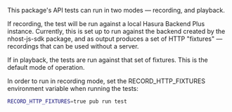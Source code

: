 This package's API tests can run in two modes — recording, and playback.

If recording, the test will be run against a local Hasura Backend Plus instance.
Currently, this is set up to run against the backend created by the nhost-js-sdk
package, and as output produces a set of HTTP "fixtures" — recordings that can
be used without a server.

If in playback, the tests are run against that set of fixtures. This is the
default mode of operation.

In order to run in recording mode, set the RECORD_HTTP_FIXTURES environment
variable when running the tests:

```sh
RECORD_HTTP_FIXTURES=true pub run test
```
